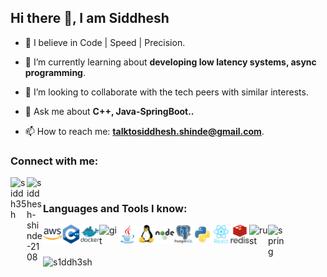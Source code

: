 <h2>Hi there 👋, I am Siddhesh</h2>

- 🔭 I believe in Code | Speed | Precision.
  
- 🌱 I’m currently learning about **developing low latency systems, async programming**.

- 👯 I’m looking to collaborate with the tech peers with similar interests.

- 💬 Ask me about **C++, Java-SpringBoot..**

- 📫 How to reach me: <a href="mailto:talktosiddhesh.shinde@gmail.com">**talktosiddhesh.shinde@gmail.com**</a>.

<h3 align="left">Connect with me:</h3>


<p align="left">
<a href="https://twitter.com/siddh35h" target="blank" rel="noreferrer"><img align="left" src="https://raw.githubusercontent.com/rahuldkjain/github-profile-readme-generator/master/src/images/icons/Social/twitter.svg" alt="siddh35h" width="26" /></a> <a href="https://linkedin.com/in/siddhesh-shinde-2108" target="blank"><img align="left" src="https://raw.githubusercontent.com/rahuldkjain/github-profile-readme-generator/master/src/images/icons/Social/linked-in-alt.svg" alt="siddhesh-shinde-2108" width="26"  /></a>
</p>

</br>

<h3 align="left">Languages and Tools I know:</h3>
<p align="left"> 
<a href="https://aws.amazon.com" target="_blank" rel="noreferrer"> <img src="https://raw.githubusercontent.com/devicons/devicon/master/icons/amazonwebservices/amazonwebservices-original-wordmark.svg" alt="aws" width="30" align="left"/> </a> <a href="https://www.w3schools.com/cpp/" target="_blank" rel="noreferrer"> <img src="https://raw.githubusercontent.com/devicons/devicon/master/icons/cplusplus/cplusplus-original.svg" alt="cplusplus" width="30" align="left"/> </a> <a href="https://www.docker.com/" target="_blank" rel="noreferrer"> <img src="https://raw.githubusercontent.com/devicons/devicon/master/icons/docker/docker-original-wordmark.svg" alt="docker" width="30" align="left"/> </a> <a href="https://git-scm.com/" target="_blank" rel="noreferrer"> <img src="https://www.vectorlogo.zone/logos/git-scm/git-scm-icon.svg" alt="git" width="30" align="left"/> </a> <a href="https://www.java.com" target="_blank" rel="noreferrer"> <img src="https://raw.githubusercontent.com/devicons/devicon/master/icons/java/java-original.svg" alt="java" width="30" align="left"/> </a> <a href="https://www.linux.org/" target="_blank" rel="noreferrer"> <img src="https://raw.githubusercontent.com/devicons/devicon/master/icons/linux/linux-original.svg" alt="linux" width="30" align="left"/> </a> <a href="https://nodejs.org" target="_blank" rel="noreferrer"> <img src="https://raw.githubusercontent.com/devicons/devicon/master/icons/nodejs/nodejs-original-wordmark.svg" alt="nodejs" width="30" align="left"/> </a> <a href="https://www.postgresql.org" target="_blank" rel="noreferrer"> <img src="https://raw.githubusercontent.com/devicons/devicon/master/icons/postgresql/postgresql-original-wordmark.svg" alt="postgresql" width="30" align="left"/> </a> <a href="https://www.python.org" target="_blank" rel="noreferrer"> <img src="https://raw.githubusercontent.com/devicons/devicon/master/icons/python/python-original.svg" alt="python" width="30" align="left"/> </a> <a href="https://reactjs.org/" target="_blank" rel="noreferrer"> <img src="https://raw.githubusercontent.com/devicons/devicon/master/icons/react/react-original-wordmark.svg" alt="react" width="30" align="left"/> </a> <a href="https://redis.io" target="_blank" rel="noreferrer"> <img src="https://raw.githubusercontent.com/devicons/devicon/master/icons/redis/redis-original-wordmark.svg" alt="redis" width="30" align="left"/> </a> <a href="https://www.rust-lang.org" target="_blank" rel="noreferrer"> <img src="https://devicon-website.vercel.app/api/rust/plain.svg" alt="rust" width="30" align="left"/> </a> <a href="https://spring.io/" target="_blank" rel="noreferrer"> <img src="https://www.vectorlogo.zone/logos/springio/springio-icon.svg" alt="spring" width="30" align="left"/> </a>
</p>

<br />
<br />

<img align="left" src="https://github-readme-streak-stats.herokuapp.com/?user=s1ddh3sh&theme=onedark&hide_border=true" alt="s1ddh3sh" />
